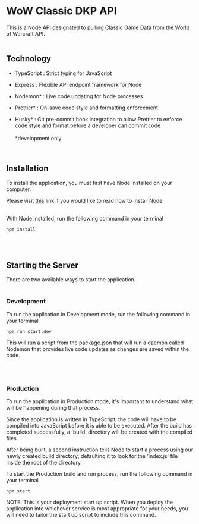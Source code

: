 # WoW Classic DKP API

This is a Node API designated to pulling Classic Game Data from the World of Warcraft API.
<br>
<br>

## Technology

- TypeScript : Strict typing for JavaScript
- Express : Flexible API endpoint framework for Node
- Nodemon\* : Live code updating for Node processes
- Prettier\* : On-save code style and formatting enforcement
- Husky* : Git pre-commit hook integration to allow Prettier to enforce code style and format before a developer can commit code
  <br>
  <br>
  *development only

    <br>

## Installation

To install the application, you must first have Node installed on your computer.

Please visit [this](https://nodejs.org/en/download/) link if you would like to read how to install Node
<br>
<br>

With Node installed, run the following command in your terminal

```
npm install
```

<br>
<br>

## Starting the Server

There are two available ways to start the application.
<br>
<br>

### Development

To run the application in Development mode, run the following command in your terminal

```
npm run start:dev
```

This will run a script from the package.json that will run a daemon called Nodemon that provides live code updates as changes are saved within the code.

<br>
<br>

### Production

To run the application in Production mode, it's important to understand what will be happening during that process.

Since the application is written in TypeScript, the code will have to be compiled into JavaScript before it is able to be executed. After the build has completed successfully, a 'build' directory will be created with the compiled files.

After being built, a second instruction tells Node to start a process using our newly created build directory; defaulting it to look for the 'index.js' file inside the root of the directory.

To start the Production build and run process, run the following command in your terminal

```
npm start
```

NOTE: This is your deployment start up script. When you deploy the application into whichever service is most appropriate for your needs, you will need to tailor the start up script to include this command.
